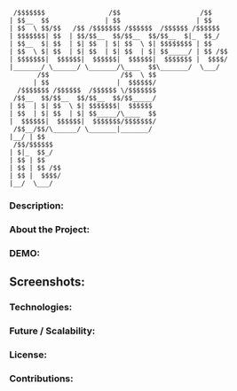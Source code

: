 ```
 /$$$$$$$                /$$                    /$$    
| $$__  $$              | $$                   | $$    
| $$  \ $$/$$   /$$ /$$$$$$$ /$$$$$$  /$$$$$$ /$$$$$$  
| $$$$$$$| $$  | $$/$$__  $$/$$__  $$/$$__  $|_  $$_/  
| $$__  $| $$  | $| $$  | $| $$  \ $| $$$$$$$$ | $$    
| $$  \ $| $$  | $| $$  | $| $$  | $| $$_____/ | $$ /$$
| $$$$$$$|  $$$$$$|  $$$$$$|  $$$$$$|  $$$$$$$ |  $$$$/
|_______/ \______/ \_______/\____  $$\_______/  \___/  
       /$$                  /$$  \ $$                  
      | $$                 |  $$$$$$/                  
  /$$$$$$$ /$$$$$$  /$$$$$$ \/$$$$$$$                  
 /$$__  $$/$$__  $$/$$__  $$/$$_____/                  
| $$  | $| $$  \ $| $$$$$$$|  $$$$$$                   
| $$  | $| $$  | $| $$_____/\____  $$                  
|  $$$$$$|  $$$$$$|  $$$$$$$/$$$$$$$/                  
 /$$__/$$/\______/ \_______|_______/                   
|__/ | $$                                              
 /$$/$$$$$$                                            
| $|_  $$_/                                            
| $$ | $$                                              
| $$ | $$ /$$                                          
| $$ |  $$$$/                                          
|__/  \___/                                            
```                                                       
                                                       
### Description:

### About the Project:

### DEMO:

## Screenshots:

### Technologies:

### Future / Scalability:

### License:

### Contributions:
                                                      
